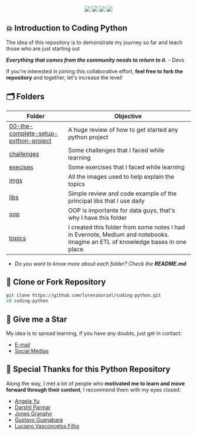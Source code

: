<div align="center">
    <p>
	    <a name="stars"><img src="https://img.shields.io/github/stars/lorenzouriel/coding-python?style=for-the-badge"></a>
	    <a name="forks"><img src="https://img.shields.io/github/forks/lorenzouriel/coding-python?logoColor=green&style=for-the-badge"></a>
	    <a name="contributions"><img src="https://img.shields.io/github/contributors/lorenzouriel/coding-python?logoColor=green&style=for-the-badge"></a>
	    <a name="madeWith"><img src="https://img.shields.io/badge/Made%20with-Markdown-1f425f.svg?style=for-the-badge"></a>
    </p>
</div>

## 💥 Introduction to Coding Python
The idea of ​​this repository is to demonstrate my journey so far and teach those who are just starting out

***Everything that comes from the community needs to return to it.*** - Devs

If you're interested in joining this collaborative effort, **feel free to fork the repository** and together, let's increase the level!


## 🗂️ Folders
| Folder | Objective |
|---|---|
| [00-the-complete-setup-python-project](/00-the-complete-setup-python-project/README.md) | A huge review of how to get started any python project |
| [challenges](/challenges/) | Some challenges that I faced while learning |
| [execises](/exercises/) | Some exercises that I faced while learning |
| [imgs](/imgs/) | All the images used to help explain the topics |
| [libs](/libs/) | Simple review and code example of the principal libs that I use daily |
| [oop](/oop/) | OOP is importante for data guys, that's why I have this folder |
| [topics](/topics/) | I created this folder from some notes I had in Evernote, Medium and notebooks. Imagine an ETL of knowledge bases in one place. |

- *Do you want to know more about each folder? Check the **README.md***

## 💾 Clone or Fork Repository
```bash
git clone https://github.com/lorenzouriel/coding-python.git
cd coding-python
```


## 🏅 Give me a Star
My idea is to spread learning, if you have any doubts, just get in contact: 
- [E-mail](lorenzouriel@gmail.com)
- [Social Medias](https://linktr.ee/lorenzo_uriel)


## 🔮 Special Thanks for this Python Repository
Along the way, I met a lot of people who **motivated me to learn and move forward through their content**, I recommend them with my eyes closed:
- [Angela Yu](https://www.linkedin.com/in/angela-yu1/)
- [Darshil Parmar](https://www.linkedin.com/in/darshil-parmar/)
- [Jones Granatyr](https://www.linkedin.com/in/jones-granatyr-15398397/)
- [Gustavo Guanabara](https://www.linkedin.com/in/guanabara/)
- [Luciano Vasconcelos Filho](https://www.linkedin.com/in/lucianovasconcelosf/)